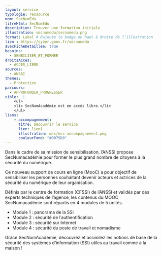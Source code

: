 ```yaml
---
layout: service
typologie: ressource
nom: SecNumEdu
titreHtml: SecNumEdu
description: Trouver une formation initiale
illustration: secnumedu/secnumedu.png
format: Label # Rajoute le badge en haut à droite de l'illustration
lien : https://cyber.gouv.fr/secnumedu
avecFicheDetaillee: true
besoins:
  - SENBILISER_ET_FORMER
droitsAcces:
  - ACCES_LIBRE
sources:
  - ANSSI
themes:
  - Protection
parcours:
  - APPROFONDIR_PROGRESSER
cible:  |
    <ul>
    <li> SecNumAcadémie est en accès libre.</li>
    </ul>
liens:
    - accompagnement:   
      titre: Découvrir le service
      lien: lien1
      illustration: mss/mss-accompagnement.png
      couleurFond: "#0079D0"
---
```

Dans le cadre de sa mission de sensibilisation, l’ANSSI propose SecNumacadémie pour former le plus grand nombre de citoyens à la sécurité du numérique.

Ce nouveau support de cours en ligne (MooC) a pour objectif de sensibiliser les personnes souhaitant devenir acteurs et actrices de la sécurité du numérique de leur organisation.

Définis par le centre de formation (CFSSI) de l’ANSSI et validés par des experts techniques de l’agence, les contenus du MOOC SecNumacadémie sont répartis en 4 modules de 5 unités.
<ul>
  <li>Module 1 : panorama de la SSI</li>
  <li>Module 2 : sécurité de l’authentification</li>
  <li>Module 3 : sécurité sur Internet</li>
  <li>Module 4 : sécurité du poste de travail et nomadisme</li>
</ul>

Grâce SecNumAcadémie, découvrez et assimilez les notions de base de la sécurité des systèmes d’information (SSI) utiles au travail comme à la maison !